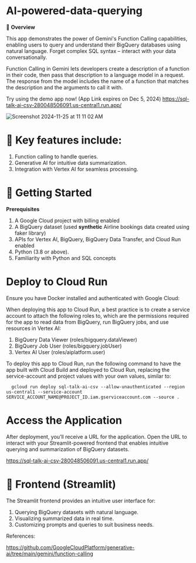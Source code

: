# AI-powered-data-querying

📖 **Overview**

This app demonstrates the power of Gemini's Function Calling capabilities, enabling users to query and understand their BigQuery databases using natural language. Forget complex SQL syntax – interact with your data conversationally.

Function Calling in Gemini lets developers create a description of a function in their code, then pass that description to a language model in a request. The response from the model includes the name of a function that matches the description and the arguments to call it with.

Try using the demo app now! (App Link expires on Dec 5, 2024)
 https://sql-talk-ai-csv-280048506091.us-central1.run.app/

![Screenshot 2024-11-25 at 11 11 02 AM](https://github.com/user-attachments/assets/0eedc0d1-7fc6-42fd-be60-8f93d864db31)

# 🎯 Key features include:

1. Function calling to handle queries.
2. Generative AI for intuitive data summarization.
3. Integration with Vertex AI for seamless processing.


# 🚀 Getting Started

**Prerequisites**

1. A Google Cloud project with billing enabled
2. A BigQuery dataset (used **synthetic** Airline bookings data created using faker library)
3. APIs for Vertex AI, BigQuery, BigQuery Data Transfer, and Cloud Run enabled
4. Python (3.8 or above).
5. Familiarity with Python and SQL concepts

# Deploy to Cloud Run

Ensure you have Docker installed and authenticated with Google Cloud:

When deploying this app to Cloud Run, a best practice is to create a service account to attach the following roles to, which are the permissions required for the app to read data from BigQuery, run BigQuery jobs, and use resources in Vertex AI:

1. BigQuery Data Viewer (roles/bigquery.dataViewer)
2. BigQuery Job User (roles/bigquery.jobUser)
3. Vertex AI User (roles/aiplatform.user)
        
To deploy this app to Cloud Run, run the following command to have the app built with Cloud Build and deployed to Cloud Run, replacing the service-account and project values with your own values, similar to:

      gcloud run deploy sql-talk-ai-csv --allow-unauthenticated --region us-central1 --service-account SERVICE_ACCOUNT_NAME@PROJECT_ID.iam.gserviceaccount.com --source .

# Access the Application

After deployment, you’ll receive a URL for the application. Open the URL to interact with your Streamlit-powered frontend that enables intuitive querying and summarization of BigQuery datasets.

https://sql-talk-ai-csv-280048506091.us-central1.run.app/

# 🧩 Frontend (Streamlit)

The Streamlit frontend provides an intuitive user interface for:

1. Querying BigQuery datasets with natural language.
2. Visualizing summarized data in real time.
3. Customizing prompts and queries to suit business needs.

References:

https://github.com/GoogleCloudPlatform/generative-ai/tree/main/gemini/function-calling





